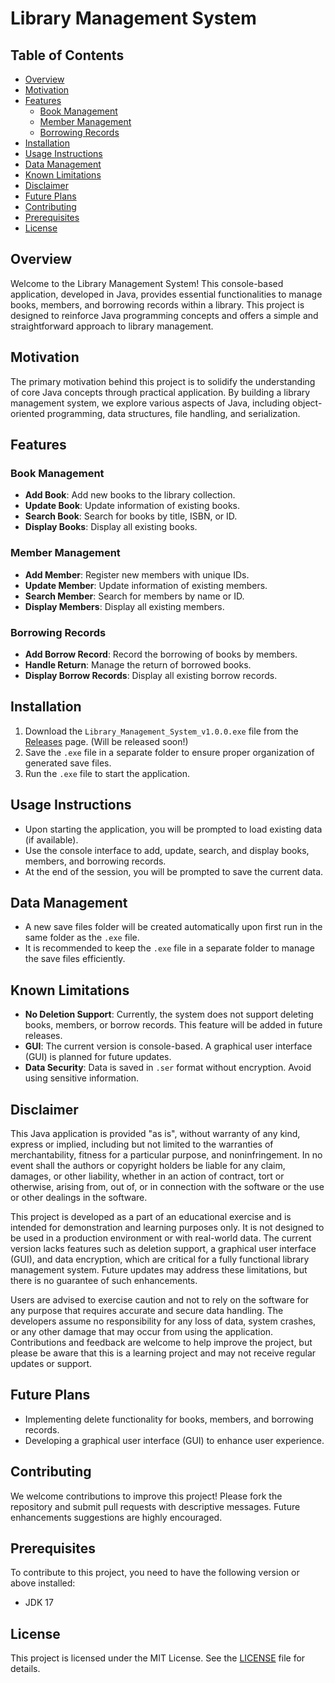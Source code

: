 # Library Management System

## Table of Contents
- [Overview](#overview)
- [Motivation](#motivation)
- [Features](#features)
  - [Book Management](#book-management)
  - [Member Management](#member-management)
  - [Borrowing Records](#borrowing-records)
- [Installation](#installation)
- [Usage Instructions](#usage-instructions)
- [Data Management](#data-management)
- [Known Limitations](#known-limitations)
- [Disclaimer](#disclaimer)
- [Future Plans](#future-plans)
- [Contributing](#contributing)
- [Prerequisites](#prerequisites)
- [License](#license)

## Overview
Welcome to the Library Management System! This console-based application, developed in Java, provides essential functionalities to manage books, members, and borrowing records within a library. This project is designed to reinforce Java programming concepts and offers a simple and straightforward approach to library management.

## Motivation
The primary motivation behind this project is to solidify the understanding of core Java concepts through practical application. By building a library management system, we explore various aspects of Java, including object-oriented programming, data structures, file handling, and serialization.

## Features

### Book Management
- **Add Book**: Add new books to the library collection.
- **Update Book**: Update information of existing books.
- **Search Book**: Search for books by title, ISBN, or ID.
- **Display Books**: Display all existing books.

### Member Management
- **Add Member**: Register new members with unique IDs.
- **Update Member**: Update information of existing members.
- **Search Member**: Search for members by name or ID.
- **Display Members**: Display all existing members.

### Borrowing Records
- **Add Borrow Record**: Record the borrowing of books by members.
- **Handle Return**: Manage the return of borrowed books.
- **Display Borrow Records**: Display all existing borrow records.

## Installation
1. Download the `Library_Management_System_v1.0.0.exe` file from the [Releases](https://github.com/yourusername/library-management-system/releases) page. (Will be released soon!)
2. Save the `.exe` file in a separate folder to ensure proper organization of generated save files.
3. Run the `.exe` file to start the application.

## Usage Instructions
- Upon starting the application, you will be prompted to load existing data (if available).
- Use the console interface to add, update, search, and display books, members, and borrowing records.
- At the end of the session, you will be prompted to save the current data.

## Data Management
- A new save files folder will be created automatically upon first run in the same folder as the `.exe` file.
- It is recommended to keep the `.exe` file in a separate folder to manage the save files efficiently.

## Known Limitations
- **No Deletion Support**: Currently, the system does not support deleting books, members, or borrow records. This feature will be added in future releases.
- **GUI**: The current version is console-based. A graphical user interface (GUI) is planned for future updates.
- **Data Security**: Data is saved in `.ser` format without encryption. Avoid using sensitive information.

## Disclaimer
This Java application is provided "as is", without warranty of any kind, express or implied, including but not limited to the warranties of merchantability, fitness for a particular purpose, and noninfringement. In no event shall the authors or copyright holders be liable for any claim, damages, or other liability, whether in an action of contract, tort or otherwise, arising from, out of, or in connection with the software or the use or other dealings in the software.

This project is developed as a part of an educational exercise and is intended for demonstration and learning purposes only. It is not designed to be used in a production environment or with real-world data. The current version lacks features such as deletion support, a graphical user interface (GUI), and data encryption, which are critical for a fully functional library management system. Future updates may address these limitations, but there is no guarantee of such enhancements.

Users are advised to exercise caution and not to rely on the software for any purpose that requires accurate and secure data handling. The developers assume no responsibility for any loss of data, system crashes, or any other damage that may occur from using the application. Contributions and feedback are welcome to help improve the project, but please be aware that this is a learning project and may not receive regular updates or support.

## Future Plans
- Implementing delete functionality for books, members, and borrowing records.
- Developing a graphical user interface (GUI) to enhance user experience.

## Contributing
We welcome contributions to improve this project! Please fork the repository and submit pull requests with descriptive messages. Future enhancements suggestions are highly encouraged.

## Prerequisites
To contribute to this project, you need to have the following version or above installed:
- JDK 17

## License
This project is licensed under the MIT License. See the [LICENSE](https://github.com/GitUserRavindu/Library-Management-System?tab=MIT-1-ov-file) file for details.
